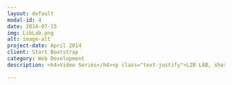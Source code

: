 ```yaml
---
layout: default
modal-id: 4
date: 2014-07-15
img: LibLab.png
alt: image-alt
project-date: April 2014
client: Start Bootstrap
category: Web Development
description: <h4>Video Series</h4><p class="text-justify">LIB LAB, short for Library Laboratory, is a fun, educational video series Created, writen, Directed, and Hosted by AJ Fillo and produced in partnership by the Corvallis-Benton County Public Library. Each episode explores a variety of scientific fundamentals with playful experiments and demonstrations. The videos live online, enabling audiences from around the world to participate in the experiments.</p><h4>Experiments</h4><p class="text-justify">Each video will also include directions for a related experiment, designed by AJ, that young viewers can conduct at home.  Residents of Benton County can stop by the Youth reference desk at the Corvallis branch to pick up experiment materials, while supplies last!</p><p><a href="https://cbcpubliclibrary.net/Liblab/" class="btn btn-success btn-lg"></i>More Info Click Here</a></p><p><a href="https://www.patreon.com/liblab" class="btn btn-success btn-lg"></i>Sponsor Lib Lab on Patron</a></p><p><a href="https://www.youtube.com/channel/UCQvOIwhriBXNMaxXgLl4PPA" class="btn btn-success btn-lg"></i>Check out Lib Lab on YouTube</a></p>

---
```

